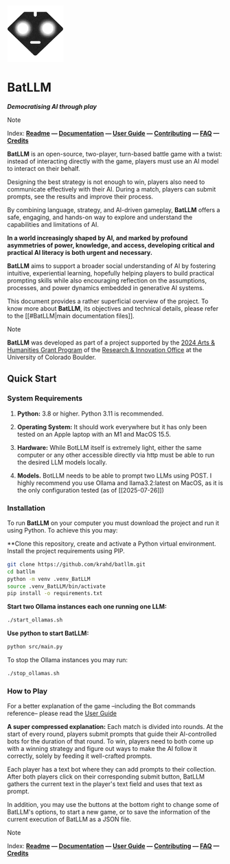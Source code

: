 ![alt text](https://github.com/krahd/BatLLM/blob/73db28aefa217d101717c081971deee7a53e9198/docs/attachments/logo-small.png "Bat LLM logo")
# BatLLM
***Democratising AI through play***

> [!NOTE]
> Index:
> **[Readme](README.md)  &mdash;  [Documentation](DOCUMENTATION.md)  &mdash; [User Guide](USER_GUIDE.md)  &mdash; [Contributing](CONTRIBUTING.md)  &mdash; [FAQ](FAQ.md)  &mdash; [Credits](CREDITS.md)** 


**BatLLM** is an open-source, two-player, turn-based battle game with a twist: instead of interacting directly with the game, players must use an AI model to interact on their behalf. 

Designing the best strategy is not enough to win, players also need to communicate effectively with their AI. During a match, players can submit prompts, see the results and improve their process. 

By combining language, strategy, and AI-driven gameplay, **BatLLM** offers a safe, engaging, and hands-on way to explore and understand the capabilities and limitations of AI. 

**In a world increasingly shaped by AI, and marked by profound asymmetries of power, knowledge, and access, developing critical and practical AI literacy is both urgent and necessary.**

**BatLLM** aims to support a broader social understanding of AI by fostering intuitive, experiential learning, hopefully helping players to build practical prompting skills while also encouraging reflection on the assumptions, processes, and power dynamics embedded in generative AI systems.

This document provides a rather superficial overview of the project. To know more about **BatLLM**, its objectives and technical details, please refer to the [[#BatLLM|main documentation files]].

> [!NOTE]
> **BatLLM** was developed as part of a project supported by the [2024 Arts & Humanities Grant Program](https://www.colorado.edu/researchinnovation/2024/05/03/seventeen-arts-humanities-projects-receive-grants-advance-scholarship-research-and) of the [Research & Innovation Office](https://www.colorado.edu/researchinnovation/) at the University of Colorado Boulder.



## Quick Start

### System Requirements

1. **Python:** 3.8 or higher. Python 3.11 is recommended. 

2. **Operating System:** It should work everywhere but it has only been tested on an Apple laptop with an M1 and MacOS 15.5. 

 3. **Hardware:** While BotLLM itself is extremely light, either the same computer or any other accessible directly via http must be able to run the desired LLM models locally.  

 4. **Models.** BotLLM needs to be able to prompt two LLMs using POST. I highly recommend you use Ollama and llama3.2:latest on MacOS, as it is the only configuration tested (as of [[2025-07-26]])


### Installation

To run **BatLLM** on your computer you must download the project and run it using Python. To achieve this you may:

**Clone this repository, create and activate a Python virtual environment. Install the project requirements using PIP.
```bash
git clone https://github.com/krahd/batllm.git
cd batllm
python -m venv .venv_BatLLM
source .venv_BatLLM/bin/activate
pip install -o requirements.txt
```
 
**Start two Ollama instances each one running one LLM:**
```bash
./start_ollamas.sh
```

**Use python to start BatLLM:**
```bash
python src/main.py
```

To stop the Ollama instances you may run:
```bash
./stop_ollamas.sh
```

### How to Play

For a better explanation of the game –including the Bot commands reference– please read the [User Guide](USER_GUIDE.md)

**A super compressed explanation:** Each match is divided into rounds. At the start of every round, players submit prompts that guide their AI-controlled bots for the duration of that round. To win, players need to both come up with a winning strategy and figure out ways to make the AI follow it correctly, solely by feeding it well-crafted prompts.

Each player has a text bot where they can add prompts to their collection. After both players click on their corresponding submit button, BatLLM gathers the current text in the player's text field and uses that text as prompt.

In addition, you may use the buttons at the bottom right to change some of BatLLM's options, to start a new game, or to save the information of the current execution of BatLLM as a JSON file.

> [!NOTE]
> Index:
> **[Readme](README.md)  &mdash;  [Documentation](DOCUMENTATION.md)  &mdash; [User Guide](USER_GUIDE.md)  &mdash; [Contributing](CONTRIBUTING.md)  &mdash; [FAQ](FAQ.md)  &mdash; [Credits](CREDITS.md)** 